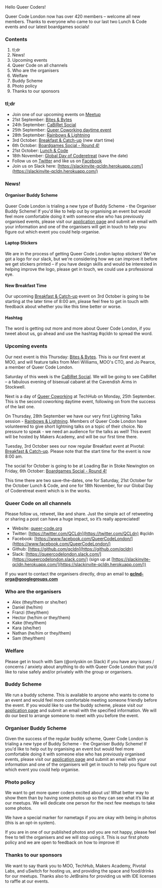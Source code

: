 Hello Queer Coders!

Queer Code London now has over 420  members – welcome all new members. Thanks to everyone who came to our last two Lunch & Code events and our latest boardgames socials!

### Contents
 1. tl;dr
 2. News!
 3. Upcoming events
 4. Queer Code on all channels
 5. Who are the organisers
 6. Welfare
 7. Buddy Scheme
 8. Photo policy
 9. Thanks to our sponsors

### tl;dr
- Join one of our upcoming events on [Meetup](https://www.meetup.com/Queer-Code-London/)
 - 21st September: [Bites & Bytes](https://www.meetup.com/Queer-Code-London/events/243311367/)
 - 24th September: [CaBiRet Social](https://www.meetup.com/Queer-Code-London/events/242486979/)
 - 25th September: [Queer Coworking daytime event](https://www.meetup.com/Queer-Code-London/events/242432941/)
 - 28th September: [Rainbows & Lightning](https://www.meetup.com/Queer-Code-London/events/242437220/)
 - 3rd October: [Breakfast & Catch-up](https://www.meetup.com/Queer-Code-London/events/243064216/) (new start time)
 - 6th October: [Boardgames Social - Round 4!](https://www.meetup.com/Queer-Code-London/events/243398142/)
 - 21st October: [Lunch & Code](https://www.meetup.com/Queer-Code-London/events/241463339/)
 - 18th November: [Global Day of Coderetreat](http://coderetreat.org/) (save the date)
- Follow us on [Twitter](https://twitter.com/QCLdn) and like us on [Facebook­](https://www.facebook.com/QueerCodeLondon/)
- Join us on Slack­ here: [https://slackinvite-qcldn.herokuapp.com/](https://slackinvite-qcldn.herokuapp.com/)

### News!

#### Organiser Buddy Scheme

Queer Code London is trialing a new type of Buddy Scheme - the Organiser Buddy Scheme! If you'd like to help out by organising an event but
would feel more comfortable doing it with someone else who has previously organised events, please visit our [application page](https://github.com/qcldn/docs/blob/master/organiser_buddy.md)
and submit an email with your information and one of the organisers will get in touch to help you figure out which event you could help organise.

#### Laptop Stickers

We are in the process of getting Queer Code London laptop stickers! We've got a logo for our slack, but we're considering how we can improve it before we get stickers printed – if you have
design skills and would be interested in helping improve the logo, please get in touch, we could use a professional eye.

#### New Breakfast Time

Our upcoming [Breakfast & Catch-up](https://www.meetup.com/Queer-Code-London/events/243064216/) event on 3rd October is going to be starting at the later time of 8:00 am, please feel free
to get in touch with feedback about whether you like this time better or worse.

#### Hashtag

The word is getting out more and more about Queer Code London, if you tweet about us, go ahead and use the hashtag #qcldn to spread the word.

### Upcoming events

Our next event is this Thursday: [Bites & Bytes](https://www.meetup.com/Queer-Code-London/events/243311367/). This is our first event at MOO, and will feature 
talks from Meri Williams, MOO's CTO, and Jo Pearce, a member of Queer Code London.

Saturday of this week is the [CaBiRet Social](https://www.meetup.com/Queer-Code-London/events/242486979/). We will be going to see CaBiRet – a fabulous evening of bisexual cabaret at the Cavendish Arms in Stockwell.

Next is a day of [Queer Coworking](https://www.meetup.com/Queer-Code-London/events/242432941/) at TechHub on Monday, 25th September. This is the second coworking daytime event, following on from the success of the last one.

On Thursday, 28th September we have our very first Lightning Talks session - [Rainbows & Lightning](https://www.meetup.com/Queer-Code-London/events/242437220/). Members of Queer Code London have
volunteered to give short lightning talks on a topic of their choice. No pressure to speak - we need an audience for the talks as well! This event will be hosted by Makers Academy, and will be our
first time there.

Tuesday, 3rd October sees our now regular Breakfast event at Pivotal: [Breakfast & Catch-up](https://www.meetup.com/Queer-Code-London/events/243064216/). Please note that the start time for the event
is now 8:00 am.

The social for October is going to be at Loading Bar in Stoke Newington on Friday, 6th October: [Boardgames Social - Round 4!](https://www.meetup.com/Queer-Code-London/events/243398142/)

This time there are two save-the-dates, one for Saturday, 21st October for the October Lunch & Code, and one for 18th November, for our Global Day of Coderetreat event which is in the works.

### Queer Code on all channels

Please follow us, retweet, like and share. Just the simple act of retweeting or sharing a post can have a huge impact, so it’s really appreciated!

- Website: [queer-code.org­](http://queer-code.org/)
- Twitter: [https://twitter.com/QCLdn­](https://twitter.com/QCLdn) #qcldn
- Facebook: [https://www.facebook.com/QueerCodeLondon/­](https://www.facebook.com/QueerCodeLondon/)
- Github: [https://github.com/qcldn­](https://github.com/qcldn)
- Slack: [https://queercodelondon.slack.com/­](https://queercodelondon.slack.com/) (sign up at [https://slackinvite-qcldn.herokuapp.com/­](https://slackinvite-qcldn.herokuapp.com/))

If you want to contact the organisers directly, drop an email to **qclnd-orga@googlegroups.com**

### Who are the organisers

- Alex (they/them or she/her)
- Daniel (he/him)
- Franzi (they/them)
- Hector (he/him or they/them)
- Kake (they/them)
- Kara (she/her)
- Nathan (he/him or they/them)
- Sam (they/them)

### Welfare

Please get in touch with Sam (@onlyskin on Slack) if you have any issues / concerns / anxiety about anything to do with Queer Code London that you’d like to raise safely and/or privately with the group or organisers.

### Buddy Scheme

We run a buddy scheme. This is available to anyone who wants to come to an event and would feel more comfortable meeting someone friendly before the event. If you would like to use the buddy scheme, please visit our [application page](https://github.com/qcldn/docs/blob/master/buddy.md) and submit an email with the specified information. We will do our best to arrange someone to meet with you before the event.

### Organiser Buddy Scheme

Given the success of the regular buddy scheme, Queer Code London is trialing a new type of Buddy Scheme - the Organiser Buddy Scheme! If you'd like to help out by organising an event but
would feel more comfortable doing it with someone else who has previously organised events, please visit our [application page](https://github.com/qcldn/docs/blob/master/organiser_buddy.md)
and submit an email with your information and one of the organisers will get in touch to help you figure out which event you could help organise.

### Photo policy

We want to get more queer coders excited about us! What better way to show them than by having some photos up so they can see what it’s like at our meetups. We will dedicate one person for the next few meetups to take some photos.

We have a special marker for nametags if you are okay with being in photos (this is an opt-in system).

If you are in one of our published photos and you are not happy, please feel free to tell the organisers and we will stop using it. This is our first photo policy and we are open to feedback on how to improve it!

### Thanks to our sponsors

We want to say thank you to MOO, TechHub, Makers Academy, Pivotal Labs, and uSwitch for hosting us, and providing the space and food/drinks for our meetups.
Thanks also to JetBrains for providing us with IDE licenses to raffle at our events.

